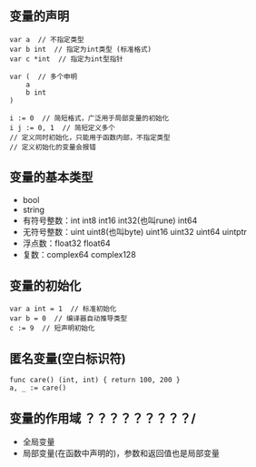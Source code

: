 ## 变量的声明
```
var a  // 不指定类型
var b int  // 指定为int类型 (标准格式)
var c *int  // 指定为int型指针
```
```
var (  // 多个申明
    a
    b int
)
```
```
i := 0  // 简短格式，广泛用于局部变量的初始化
i j := 0, 1  // 简短定义多个
// 定义同时初始化，只能用于函数内部，不指定类型
// 定义初始化的变量会报错
```

## 变量的基本类型
- bool
- string
- 有符号整数：int int8 int16 int32(也叫rune) int64
- 无符号整数：uint uint8(也叫byte) uint16 uint32 uint64 uintptr
- 浮点数：float32 float64
- 复数：complex64 complex128

## 变量的初始化
```
var a int = 1  // 标准初始化
var b = 0  // 编译器自动推导类型
c := 9  // 短声明初始化
```

## 匿名变量(空白标识符)
```
func care() (int, int) { return 100, 200 }
a, _ := care()
```

## 变量的作用域  ？？？？？？？？？/
- 全局变量
- 局部变量(在函数中声明的)，参数和返回值也是局部变量